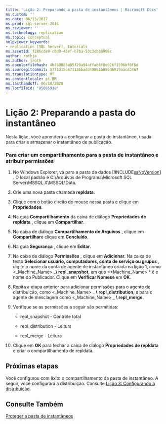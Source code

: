```yaml
---
title: 'Lição 2: Preparando a pasta de instantâneos | Microsoft Docs'
ms.custom: ''
ms.date: 06/13/2017
ms.prod: sql-server-2014
ms.reviewer: ''
ms.technology: replication
ms.topic: conceptual
helpviewer_keywords:
- replication [SQL Server], tutorials
ms.assetid: f286cde9-c0d0-43ef-b7ba-53c3cbb8906c
author: rothja
ms.author: jroth
ms.openlocfilehash: 4b760885a85f29a94affab8f0e016f1596bf0f6d
ms.sourcegitcommit: 57f1d15c67113bbadd40861b886d6929aacd3467
ms.translationtype: MT
ms.contentlocale: pt-BR
ms.lasthandoff: 06/18/2020
ms.locfileid: "85065938"
---
```

# <a name="lesson-2-preparing-the-snapshot-folder"></a>Lição 2: Preparando a pasta do instantâneo
  Nesta lição, você aprenderá a configurar a pasta do instantâneo, usada para criar e armazenar o instantâneo de publicação.  
  
### <a name="to-create-a-share-for-the-snapshot-folder-and-assign-permissions"></a>Para criar um compartilhamento para a pasta de instantâneo e atribuir permissões  
  
1.  No Windows Explorer, vá para a pasta de dados [!INCLUDE[ssNoVersion](../../includes/ssnoversion-md.md)] . O local padrão é C:\Arquivos de Programa\Microsoft SQL Server\MSSQL.X\MSSQL\Data.  
  
2.  Crie uma nova pasta chamada **repldata**.  
  
3.  Clique com o botão direito do mouse nessa pasta e clique em **Propriedades**.  
  
4.  Na guia **Compartilhamento** da caixa de diálogo **Propriedades de repldata** , clique em **Compartilhar**.  
  
5.  Na caixa de diálogo **Compartilhamento de Arquivos** , clique em **Compartilhar**e clique em **Concluído**.  
  
6.  Na guia **Segurança** , clique em **Editar**.  
  
7.  Na caixa de diálogo **Permissões** , clique em **Adicionar**. Na caixa de texto **Selecionar usuário, computadores, conta de serviço ou grupos** , digite o nome da conta de agente de instantâneo criada na lição 1, como \<_Machine_Name> _**\ repl_snapshot**, em que \<*Machine_Name> * é o nome do Publicador. Clique em **Verificar Nomes**e em **OK**.  
  
8.  Repita a etapa anterior para adicionar permissões para o agente de distribuição, como \<_Machine_Name> _ **\ repl_distribution**, e para o agente de mesclagem como \<_Machine_Name> _ **\ repl_merge**.  
  
9. Verifique se as permissões a seguir são permitidas:  
  
    -   repl_snapshot - Controle total  
  
    -   repl_distribution - Leitura  
  
    -   repl_merge - Leitura  
  
10. Clique em **OK** para fechar a caixa de diálogo **Propriedades de repldata** e criar o compartilhamento de repldata.  
  
## <a name="next-steps"></a>Próximas etapas  
 Você configurou com êxito o compartilhamento da pasta de instantâneo. A seguir, você configurará a distribuição. Consulte [Lição 3: Configurando a distribuição](lesson-3-configuring-distribution.md).  
  
## <a name="see-also"></a>Consulte Também  
 [Proteger a pasta de instantâneos](security/secure-the-snapshot-folder.md)  
  
  
